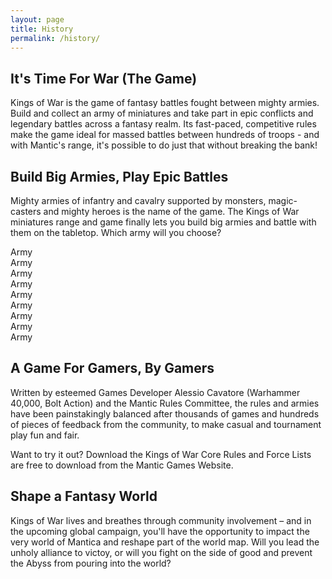 ```yaml
---
layout: page
title: History
permalink: /history/
---
```


## It's Time For War (The Game)

Kings of War is the game of fantasy battles fought between mighty
armies. Build and collect an army of miniatures and take part in epic
conflicts and legendary battles across a fantasy realm. Its
fast-paced, competitive rules make the game ideal for massed battles
between hundreds of troops - and with Mantic's range, it's possible to
do just that without breaking the bank!

## Build Big Armies, Play Epic Battles

Mighty armies of infantry and cavalry supported by monsters,
magic-casters and mighty heroes is the name of the game. The Kings of
War miniatures range and game finally lets you build big armies and
battle with them on the tabletop. Which army will you choose?

<div id="armies" class="container">
  <div class="row">
    <div class="col-md-4">
      Army
    </div>
    <div class="col-md-4">
      Army
    </div>
    <div class="col-md-4">
      Army
    </div>
  </div>
  <div class="row">
    <div class="col-md-4">
      Army
    </div>
    <div class="col-md-4">
      Army
    </div>
    <div class="col-md-4">
      Army
    </div>
  </div>
  <div class="row">
    <div class="col-md-4">
      Army
    </div>
    <div class="col-md-4">
      Army
    </div>
    <div class="col-md-4">
      Army
    </div>
  </div>
</div>

## A Game For Gamers, By Gamers

Written by esteemed Games Developer Alessio Cavatore (Warhammer
40,000, Bolt Action) and the Mantic Rules Committee, the rules and
armies have been painstakingly balanced after thousands of games and
hundreds of pieces of feedback from the community, to make casual and
tournament play fun and fair.

Want to try it out? Download the Kings of War Core Rules and Force
Lists are free to download from the Mantic Games Website.

## Shape a Fantasy World

Kings of War lives and breathes through community involvement – and in
the upcoming global campaign, you'll have the opportunity to impact
the very world of Mantica and reshape part of the world map. Will you
lead the unholy alliance to victoy, or will you fight on the side of
good and prevent the Abyss from pouring into the world?
